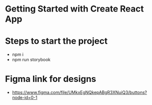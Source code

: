 # Getting Started with Create React App

# Steps to start the project
- npm i
- npm run storybook

# Figma link for designs
- https://www.figma.com/file/UMkxEgNQkepABgR3XNuiQ3/buttons?node-id=0-1